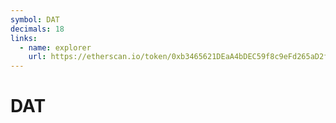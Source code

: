 ```yaml
---
symbol: DAT
decimals: 18
links:
  - name: explorer
    url: https://etherscan.io/token/0xb3465621DEaA4bDEC59f8c9eFd265aD2fe44c36B
---
```


# DAT
